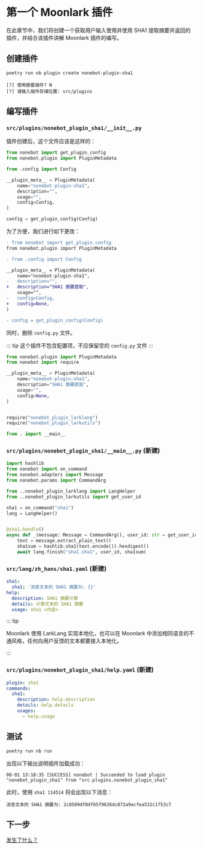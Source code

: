 # 第一个 Moonlark 插件

在此章节中，我们将创建一个获取用户输入使用并使用 SHA1 提取摘要并返回的插件，并结合该插件讲解 Moonlark 插件的编写。

## 创建插件

```bash
poetry run nb plugin create nonebot-plugin-sha1
```

```log
[?] 使用嵌套插件? N
[?] 请输入插件存储位置: src/plugins
```

## 编写插件

### `src/plugins/nonebot_plugin_sha1/__init__.py`

插件创建后，这个文件应该是这样的：

```python
from nonebot import get_plugin_config
from nonebot.plugin import PluginMetadata

from .config import Config

__plugin_meta__ = PluginMetadata(
    name="nonebot-plugin-sha1",
    description="",
    usage="",
    config=Config,
)

config = get_plugin_config(Config)
```

为了方便，我们进行如下更改：

```diff
- from nonebot import get_plugin_config
from nonebot.plugin import PluginMetadata

- from .config import Config

__plugin_meta__ = PluginMetadata(
    name="nonebot-plugin-sha1",
-   description="",
+   description="SHA1 摘要提取",
    usage="",
-   config=Config,
+   config=None,
)

- config = get_plugin_config(Config)

```

同时，删除 `config.py` 文件。

::: tip
这个插件不包含配置项，不应保留空的 `config.py` 文件
:::

```python
from nonebot.plugin import PluginMetadata
from nonebot import require

__plugin_meta__ = PluginMetadata(
    name="nonebot-plugin-sha1",
    description="SHA1 摘要提取",
    usage="",
    config=None,
)


require("nonebot_plugin_larklang")
require("nonebot_plugin_larkutils")

from . import __main__
```

### `src/plugins/nonebot_plugin_sha1/__main__.py` (新建)

```python
import hashlib
from nonebot import on_command
from nonebot.adapters import Message
from nonebot.params import CommandArg

from ..nonebot_plugin_larklang import LangHelper
from ..nonebot_plugin_larkutils import get_user_id

sha1 = on_command("sha1")
lang = LangHelper()


@sha1.handle()
async def _(message: Message = CommandArg(), user_id: str = get_user_id()) -> None:
    text = message.extract_plain_text()
    sha1sum = hashlib.sha1(text.encode()).hexdigest()
    await lang.finish("sha1.sha1", user_id, sha1sum)
```

### `src/lang/zh_hans/sha1.yaml` (新建)

```yaml
sha1:
  sha1: '消息文本的 SHA1 摘要为: {}'
help:
  description: SHA1 摘要计算
  details: 计算文本的 SHA1 摘要
  usage: sha1 <内容>

```

::: tip

Moonlark 使用 LarkLang 实现本地化，也可以在 Moonlark 中添加相同语言的不通风格，任何向用户反馈的文本都要接入本地化。

:::

### `src/plugins/nonebot_plugin_sha1/help.yaml` (新建)

```yaml
plugin: sha1
commands:
  sha1:
    description: help.description
    details: help.details
    usages:
      - help.usage
```

## 测试

```bash
poetry run nb run
```

出现以下输出说明插件加载成功：

```log
08-01 13:18:35 [SUCCESS] nonebot | Succeeded to load plugin "nonebot_plugin_sha1" from "src.plugins.nonebot_plugin_sha1"
```

此时，使用 `sha1 114514` 将会出现以下消息：

```
消息文本的 SHA1 摘要为: 2c8509df0df65f9826dc872a9acfea532c1f53c7
```

## 下一步

[发生了什么？][1]

[1]: what-happened


